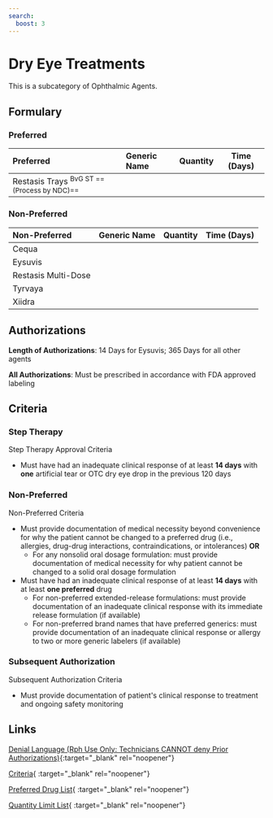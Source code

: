 ```yaml
---
search:
  boost: 3
---
```


# Dry Eye Treatments

This is a subcategory of Ophthalmic Agents.

## Formulary

### Preferred

| Preferred                        | Generic Name | Quantity | Time (Days) |
|:---------------------------------|:-------------|:--------:|:-----------:|
| Restasis Trays <sup>BvG ST ==(Process by NDC)==</sup> |              |          |             |

### Non-Preferred

| Non-Preferred                                                                            | Generic Name | Quantity | Time (Days) |
|:-----------------------------------------------------------------------------------------|:-------------|:--------:|:-----------:|
| Cequa                                                                                    |              |          |             |
| Eysuvis                                                                                  |              |          |             |
| Restasis Multi-Dose                                                                      |              |          |             |
| Tyrvaya                                                                                  |              |          |             |
| Xiidra |              |          |             |

## Authorizations

**Length of Authorizations**: 14 Days for Eysuvis; 365 Days for all other agents

**All Authorizations**: Must be prescribed in accordance with FDA approved labeling

## Criteria

### Step Therapy

Step Therapy Approval Criteria

- Must have had an inadequate clinical response of at least **14 days** with **one** artificial tear or OTC dry eye drop in the previous 120 days 

### Non-Preferred

Non-Preferred Criteria

- Must provide documentation of medical necessity beyond convenience for why the patient cannot be changed to a preferred drug (i.e., allergies, drug-drug interactions, contraindications, or intolerances) **OR**
    - For any nonsolid oral dosage formulation: must provide documentation of medical necessity for why patient cannot be changed to a solid oral dosage formulation
- Must have had an inadequate clinical response of at least **14 days** with at least **one preferred** drug
    - For non-preferred extended-release formulations: must provide documentation of an inadequate clinical response with its immediate release formulation (if available)
    - For non-preferred brand names that have preferred generics: must provide documentation of an inadequate clinical response or allergy to two or more generic labelers (if available)

### Subsequent Authorization

Subsequent Authorization Criteria

- Must provide documentation of patient's clinical response to treatment and ongoing safety monitoring

## Links

[Denial Language (Rph Use Only: Technicians CANNOT deny Prior Authorizations)](https://mygainwell-my.sharepoint.com.mcas.ms/:w:/r/personal/rachel_carpenter_gainwelltechnologies_com/_layouts/15/Doc.aspx?sourcedoc=%7BCD777F63-7F18-4713-8D6A-B043BEE631F5%7D&file=Denial%20Language%20Updated%2009112023.docx&action=embedview&mobileredirect=true&wdStartOn=84&cid=f4472ece-6d4f-4694-b0c5-c150a2f53fea){:target="_blank" rel="noopener"} 

[Criteria](https://medicaid.ohio.gov/static/PHM/drug-coverage/20231001+UPDL+Criteria+_v2.FINAL.pdf#page=88){ :target="_blank" rel="noopener"}

[Preferred Drug List](https://medicaid.ohio.gov/static/PHM/drug-coverage/20231001_UPDL_V2.FINAL.hyperlinks_added.pdf#page=29){ :target="_blank" rel="noopener"}

[Quantity Limit List](https://medicaid.ohio.gov/static/PHM/drug-coverage/20230101_Ohio_Medicaid_Quantity_Document_APPROVED.pdf){ :target="_blank" rel="noopener"}
